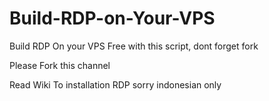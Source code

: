 # Build-RDP-on-Your-VPS
Build RDP On your VPS Free with this script, dont forget fork 

Please Fork this channel

Read Wiki To installation RDP
sorry indonesian only 
